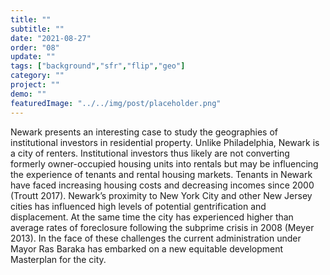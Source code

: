 ```yaml
---
title: "" 
subtitle: ""
date: "2021-08-27"
order: "08"
update: ""
tags: ["background","sfr","flip","geo"]
category: ""
project: ""
demo: ""
featuredImage: "../../img/post/placeholder.png"
---
```


Newark presents an interesting case to study the geographies of institutional investors in residential property. Unlike Philadelphia, Newark is a city of renters. Institutional investors thus likely are not converting formerly owner-occupied housing units into rentals but may be influencing the experience of tenants and rental housing markets. Tenants in Newark have faced increasing housing costs and decreasing incomes since 2000 (Troutt 2017). Newark’s proximity to New York City and other New Jersey cities has influenced high levels of potential gentrification and displacement. At the same time the city has experienced higher than average rates of foreclosure following the subprime crisis in 2008 (Meyer 2013). In the face of these challenges the current administration under Mayor Ras Baraka has embarked on a new equitable development Masterplan for the city.
